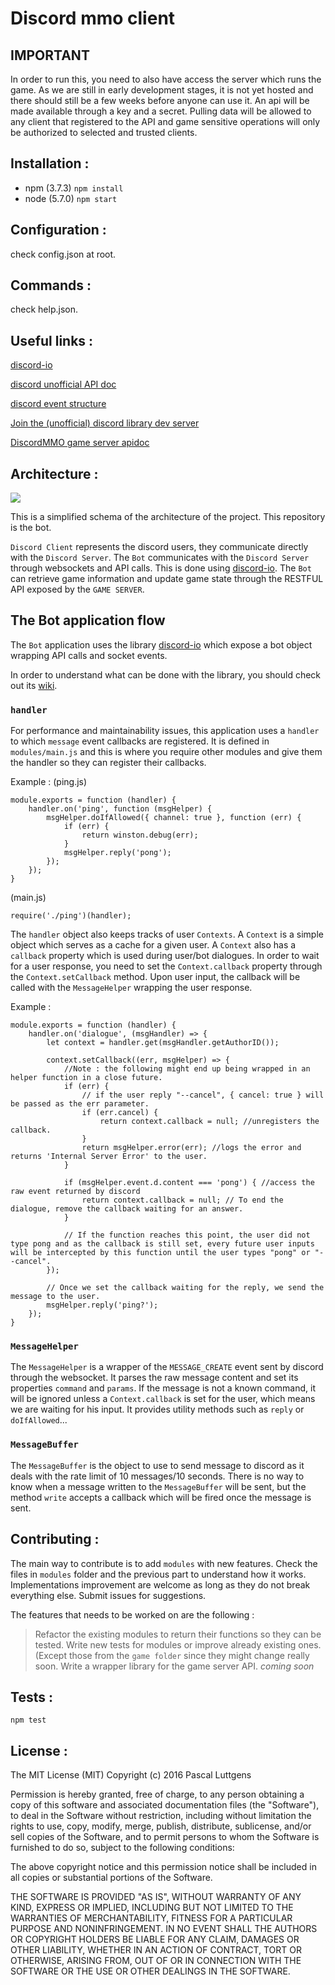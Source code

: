 Discord mmo client
===================

IMPORTANT
-------------

In order to run this, you need to also have access the server which runs the game. As we are still in early development stages, it is not yet hosted and there should still be a few weeks before anyone can use it.
An api will be made available through a key and a secret. Pulling data will be allowed to any client that registered to the API and game sensitive operations will only be authorized to selected and trusted clients.

Installation :
-------------

 - npm (3.7.3) `npm install`
 - node (5.7.0) `npm start`
 
Configuration :
-------------

check config.json at root.


Commands :
-------------
check help.json.

Useful links :
-------------
[discord-io](https://github.com/izy521/discord.io/wiki/)

[discord unofficial API doc](http://unofficial.discordapi.com/en/latest/)

[discord event structure](http://hornwitser.no/discord/analysis)

[Join the (unofficial) discord library dev server](https://discord.gg/0SBTUU1wZTVyGXpr)

[DiscordMMO game server apidoc](http://mighty-fortress-21458.herokuapp.com/apidoc)


Architecture :
-------------

![](http://puu.sh/nfGYJ/e31d0992e4.png)

This is a simplified schema of the architecture of the project. This repository is the bot.

`Discord Client` represents the discord users, they communicate directly with the `Discord Server`. The `Bot` communicates with the `Discord Server` through websockets and API calls. This is done using [discord-io](https://github.com/izy521/discord.io).
The `Bot` can retrieve game information and update game state through the RESTFUL API exposed by the `GAME SERVER`.

The Bot application flow
-------------

The `Bot` application uses the library [discord-io](https://github.com/izy521/discord.io) which expose a bot object wrapping API calls and socket events.

In order to understand what can be done with the library, you should check out its [wiki](https://github.com/izy521/discord.io/wiki).

### `handler`

For performance and maintainability issues, this application uses a `handler` to which `message` event callbacks are registered.
It is defined in `modules/main.js` and this is where you require other modules and give them the handler so they can register their callbacks.

Example :
(ping.js)
```
module.exports = function (handler) {
    handler.on('ping', function (msgHelper) {
        msgHelper.doIfAllowed({ channel: true }, function (err) {
            if (err) {
                return winston.debug(err);
            }
            msgHelper.reply('pong');
        });
    });
}
```

(main.js)
```
require('./ping')(handler);
```


The `handler` object also keeps tracks of user `Contexts`. A `Context` is a simple object which serves as a cache for a given user.
A `Context` also has a `callback` property which is used during user/bot dialogues. In order to wait for a user response, you need to set the `Context.callback` property through the `Context.setCallback` method. Upon user input, the callback will be called with the `MessageHelper` wrapping the user response.

Example :

```
module.exports = function (handler) {
    handler.on('dialogue', (msgHandler) => {
        let context = handler.get(msgHandler.getAuthorID());

        context.setCallback((err, msgHelper) => {
            //Note : the following might end up being wrapped in an helper function in a close future.
            if (err) {
                // if the user reply "--cancel", { cancel: true } will be passed as the err parameter.
                if (err.cancel) {
                    return context.callback = null; //unregisters the callback.
                }
                return msgHelper.error(err); //logs the error and returns 'Internal Server Error' to the user.
            }

            if (msgHelper.event.d.content === 'pong') { //access the raw event returned by discord
                return context.callback = null; // To end the dialogue, remove the callback waiting for an answer.
            }

            // If the function reaches this point, the user did not type pong and as the callback is still set, every future user inputs will be intercepted by this function until the user types "pong" or "--cancel".
        });

        // Once we set the callback waiting for the reply, we send the message to the user.
        msgHelper.reply('ping?');
    });
}
```

### `MessageHelper`

The `MessageHelper` is a wrapper of the `MESSAGE_CREATE` event sent by discord through the websocket.
It parses the raw message content and set its properties `command` and `params`. If the message is not a known command, it will be ignored unless a `Context.callback` is set for the user, which means we are waiting for his input.
It provides utility methods such as `reply` or `doIfAllowed`...

### `MessageBuffer`

The `MessageBuffer` is the object to use to send message to discord as it deals with the rate limit of 10 messages/10 seconds.
There is no way to know when a message written to the `MessageBuffer` will be sent, but the method `write` accepts a callback which will be fired once the message is sent.

Contributing :
-------------

The main way to contribute is to add `modules` with new features. Check the files in `modules` folder and the previous part to understand how it works.
Implementations improvement are welcome as long as they do not break everything else. Submit issues for suggestions.

The features that needs to be worked on are the following :

> Refactor the existing modules to return their functions so they can be tested.
> Write new tests for modules or improve already existing ones. (Except those from the `game folder` since they might change really soon.
> Write a wrapper library for the game server API.
> *coming soon*

Tests :
-------------

`npm test`

License :
-------------

The MIT License (MIT)
Copyright (c) 2016 Pascal Luttgens

Permission is hereby granted, free of charge, to any person obtaining a copy of this software and associated documentation files (the "Software"), to deal in the Software without restriction, including without limitation the rights to use, copy, modify, merge, publish, distribute, sublicense, and/or sell copies of the Software, and to permit persons to whom the Software is furnished to do so, subject to the following conditions:

The above copyright notice and this permission notice shall be included in all copies or substantial portions of the Software.

THE SOFTWARE IS PROVIDED "AS IS", WITHOUT WARRANTY OF ANY KIND, EXPRESS OR IMPLIED, INCLUDING BUT NOT LIMITED TO THE WARRANTIES OF MERCHANTABILITY, FITNESS FOR A PARTICULAR PURPOSE AND NONINFRINGEMENT. IN NO EVENT SHALL THE AUTHORS OR COPYRIGHT HOLDERS BE LIABLE FOR ANY CLAIM, DAMAGES OR OTHER LIABILITY, WHETHER IN AN ACTION OF CONTRACT, TORT OR OTHERWISE, ARISING FROM, OUT OF OR IN CONNECTION WITH THE SOFTWARE OR THE USE OR OTHER DEALINGS IN THE SOFTWARE.
